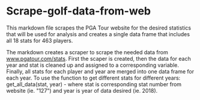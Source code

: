 # Scrape-golf-data-from-web

This markdown file scrapes the PGA Tour website for the desired statistics that will be used for analysis and creates a single data frame that includes all 18 stats for 463 players.

The markdown creates a scraper to scrape the needed data from www.pgatour.com/stats. First the scaper is created, then the data for each year and stat is cleaned up and assigned to a corresponding variable. Finally, all stats for each player and year are merged into one data frame for each year. To use the function to get different stats for different years: get_all_data(stat, year) - where stat is corresponding stat number from website (ie. "127") and year is year of data desired (ie. 2018).
